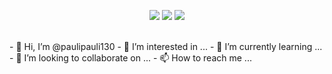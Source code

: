 <p align="center">
  <img src = "https://github-readme-stats.vercel.app/api?username=paulipauli130&show_icons=true&count_private=true&theme=darcula&hide_border=true&hide=issues&bg_color=00000000">
  <img src = "https://github-readme-stats.vercel.app/api/top-langs/?username=paulipauli130&layout=compact&hide_border=true&theme=darcula&bg_color=00000000&langs_count=6&count_private=true">
  <img src = "https://github-readme-streak-stats.herokuapp.com?user=paulipauli130&theme=darcula&hide_border=true&background=FFFFFF00&count_private=true">
  <br>
  <br>
</p>
- 👋 Hi, I’m @paulipauli130
- 👀 I’m interested in ...
- 🌱 I’m currently learning ...
- 💞️ I’m looking to collaborate on ...
- 📫 How to reach me ...

<!---
paulipauli130/paulipauli130 is a ✨ special ✨ repository because its `README.md` (this file) appears on your GitHub profile.
You can click the Preview link to take a look at your changes.
--->
